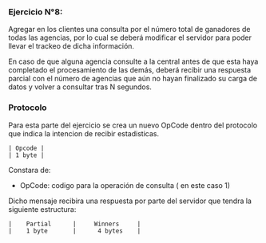 ### Ejercicio N°8:

Agregar en los clientes una consulta por el número total de ganadores de todas las agencias, por lo cual se deberá modificar el servidor para poder llevar el trackeo de dicha información.

En caso de que alguna agencia consulte a la central antes de que esta haya completado el procesamiento de las demás, deberá recibir una respuesta parcial con el número de agencias que aún no hayan finalizado su carga de datos y volver a consultar tras N segundos.

### Protocolo

Para esta parte del ejercicio se crea un nuevo OpCode dentro del protocolo que indica la intencion de recibir estadisticas.

```
| Opcode |
| 1 byte |
```

Constara de:

- OpCode: codigo para la operación de consulta ( en este caso 1)

Dicho mensaje recibira una respuesta por parte del servidor que tendra la siguiente estructura:

```
|    Partial      |     Winners     |
|    1 byte       |      4 bytes    |
```
